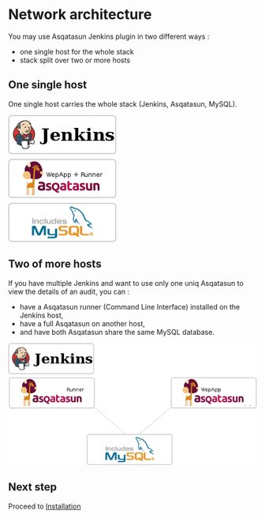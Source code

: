 # Network architecture 

You may use Asqatasun Jenkins plugin in two different ways :

* one single host for the whole stack
* stack split over two or more hosts

## One single host

One single host carries the whole stack (Jenkins, Asqatasun, MySQL).

![](Images/Asqatasun-Jenkins-Network-architecture-one-host.png)

## Two of more hosts

If you have multiple Jenkins and want to use only one uniq Asqatasun to
view the details of an audit, you can :

* have a Asqatasun runner (Command Line Interface) installed on the Jenkins host,
* have a full Asqatasun on another host,
* and have both Asqatasun share the same MySQL database.

![](Images/Asqatasun-Jenkins-Network-architecture-multiple-hosts.png)

## Next step

Proceed to [Installation](20-install-doc.md)
